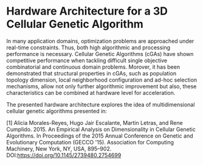 # Hardware Architecture for a 3D Cellular Genetic Algorithm

In many application domains, optimization problems are approached under real-time constraints. Thus, both high algorithmic and processing performance is necessary. Cellular Genetic Algorithms (cGAs) have shown competitive performance when tackling difficult single objective combinatorial and continuous domain problems. Morover, it has been demonstrated that structural properties in cGAs, such as population topology dimension, local neighborhood configuration and ad-hoc selection mechanisms, allow not only further algorithmic improvement but also, these characteristics can be combined at hardware level for acceleration.

The presented hardware architecture explores the idea of multidimensional cellular genetic algorithms presented in:

[1] Alicia Morales-Reyes, Hugo Jair Escalante, Martin Letras, and Rene Cumplido. 2015. An Empirical Analysis on Dimensionality in Cellular Genetic Algorithms. In Proceedings of the 2015 Annual Conference on Genetic and Evolutionary Computation (GECCO '15). Association for Computing Machinery, New York, NY, USA, 895–902. DOI:https://doi.org/10.1145/2739480.2754699
